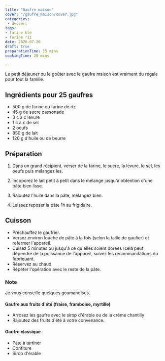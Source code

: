 ```yaml
---
title: "Gaufre maison"
cover: "/gaufre_maison/cover.jpg"
categories:
 - dessert
tags:
- farine blé
- farine riz
date: 2020-07-26
draft: true
preparationTime: 15 mins
cookingTime: 20 mins

---
```

Le petit déjeuner ou le goûter avec le gaufre maison est vraiment du régale pour tout la famille.
<!--more--> 

## Ingrédients pour 25 gaufres

- 500 g de farine ou farine de riz
- 45 g de sucre cassonade
- 3 c à c levure
- 1 c à c de sel
- 2 oeufs
- 850 g de lait
- 120 g d'huile ou de beurre


## Préparation

1. Dans un grand récipient, verser de la farine, le sucre, la levure, le sel, les oeufs puis mélangez les.

2. Incoporez le lait petit à petit dans le mélange jusqu'à obtention d'une pâte bien lisse.

3. Rajoutez l'huile dans la pâte, mélangez bien.

4. Laissez reposer la pâte 1h au frigidaire.

## Cuisson

- Préchauffez le gaufrier.
- Versez environ louche de pâte à la fois (selon la taille de gaufier) et refermer l'appareil.
- Cuisez 5 minutes ou jusqu'à ce qu'elles soient dorées (cela peut dépendre de la puissance de l'appareil, suivez les recommandations du fabriquant.
- Réservez au chaud.
- Répéter l'opération avec le reste de la pâte.

### Note

Je vous conseille quelques goumandises.

#### Gaufre aux fruits d'été (fraise, framboise, myrtille) 
- Arrosez les gaufre avec le sirop d'érable ou de la crème chantilly 
- Rajoutez des fruits d'été à votre convenance.

#### Gaufre classique
- Pate à tartiner
- Confiture
- Sirop d'érable


